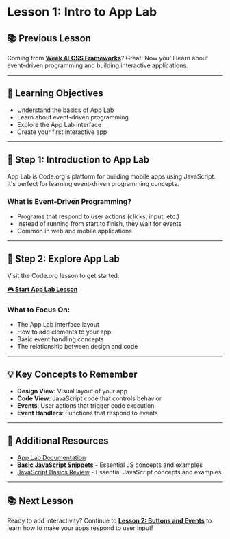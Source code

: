 # Lesson 1: Intro to App Lab

## 📚 **Previous Lesson**

Coming from **[Week 4: CSS Frameworks](../week4-css-frameworks/README.md)**? Great! Now you'll learn about event-driven programming and building interactive applications.

---

## 🎯 **Learning Objectives**

- Understand the basics of App Lab
- Learn about event-driven programming
- Explore the App Lab interface
- Create your first interactive app

---

## 🚀 **Step 1: Introduction to App Lab**

App Lab is Code.org's platform for building mobile apps using JavaScript. It's perfect for learning event-driven programming concepts.

### **What is Event-Driven Programming?**
- Programs that respond to user actions (clicks, input, etc.)
- Instead of running from start to finish, they wait for events
- Common in web and mobile applications

---

## 📱 **Step 2: Explore App Lab**

Visit the Code.org lesson to get started:

**[🎮 Start App Lab Lesson](https://studio.code.org/courses/csp5-virtual/units/1/lessons/1/levels/1)**

### **What to Focus On:**
- The App Lab interface layout
- How to add elements to your app
- Basic event handling concepts
- The relationship between design and code

---

## 💡 **Key Concepts to Remember**

- **Design View**: Visual layout of your app
- **Code View**: JavaScript code that controls behavior
- **Events**: User actions that trigger code execution
- **Event Handlers**: Functions that respond to events

---

## 🔗 **Additional Resources**

- [App Lab Documentation](https://studio.code.org/docs/applab/)
- **[Basic JavaScript Snippets](../../../resources/skill-guides/basic-js-snippets.md)** - Essential JS concepts and examples
- [JavaScript Basics Review](../../../resources/skill-guides/basic-js-snippets.md) - Essential JavaScript concepts and examples

---

## 📚 **Next Lesson**

Ready to add interactivity? Continue to **[Lesson 2: Buttons and Events](./lesson-2-buttons-and-events.md)** to learn how to make your apps respond to user input!
